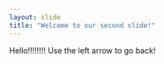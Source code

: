 ```yaml
---
layout: slide
title: "Welcome to our second slide!"
---
```

Hello!!!!!!!!
Use the left arrow to go back!
